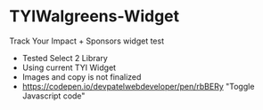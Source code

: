 # TYIWalgreens-Widget
Track Your Impact + Sponsors widget test

- Tested Select 2 Library
- Using current TYI Widget
- Images and copy is not finalized
- https://codepen.io/devpatelwebdeveloper/pen/rbBERy "Toggle Javascript code"